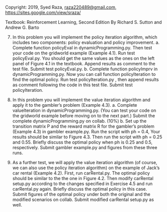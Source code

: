 Copyright: 2019, Syed Raza, <raza220489@gmail.com>, <https://sites.google.com/view/sraza/>

Textbook: Reinforcement Learning, Second Edition
By Richard S. Sutton and Andrew G. Barto

7. In this problem you will implement the policy iteration algorithm, which includes two components: policy evaluation and policy improvement.
a. Complete function policyEval in dynamicProgramming.py. Then test your code on the gridworld example (Example 4.1). Run test policyEval.py. You should get the same values as the ones on the left panel of Figure 4.1 in the textbook. Append results as comment to the test file. Submit test policyEval.py.
b. Complete function policyImprv in dynamicProgramming.py. Now you can call function policyIteration to find the optimal policy. Run test policyIteration.py , then append results as comment following the code in this test file. Submit test policyIteration.

8. In this problem you will implement the value iteration algorithm and apply it to the gambler’s problem (Example 4.3).
a. Complete valueIteration in dynamicProgramming.py. (You can test your code on the gridworld example before moving on to the next part.) Submit the complete dynamicProgramming.py on collab. (10%)
b. Set up the transition matrix P and the reward matrix R for the gambler’s problem (Example 4.3) in gambler example.py. Run the script with ph = 0.4, Your results should be similar to Figure 4.3. Then run the script with ph = 0.25 and 0.55. Briefly discuss the optimal policy when ph is 0.25 and 0.5, respectively. Submit gambler example.py and figures from these three runs.

9. As a further test, we will apply the value iteration algorithm (of course, we can also use the policy iteration algorithm) on the example of Jack’s car rental (Example 4.2). First, run carRental.py. The optimal policy should be similar to the the one in Figure 4.2. Then modify carRental setup.py according to the changes specified in Exercise 4.5 and run carRental.py again. Briefly discuss the optimal policy in this case. Submit figures of the optimal policy under both the original and the modified scenarios on collab. Submit modified carRental setup.py as well. 
